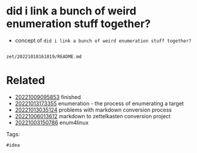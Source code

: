 # did i link a bunch of weird enumeration stuff together?

- concept of `did i link a bunch of weird enumeration stuff together?`

```
```

` zet/20221018161819/README.md `

# Related

- [20221009095853](/zet/20221009095853/README.md) finished
- [20221013173355](/zet/20221013173355/README.md) enumeration - the process of enumerating a target
- [20221013035124](/zet/20221013035124/README.md) problems with markdown conversion process
- [20221006013612](/zet/20221006013612/README.md) markdown to zettelkasten conversion project
- [20221003150786](/zet/20221003150786/README.md) enum4linux

Tags:

    #idea
